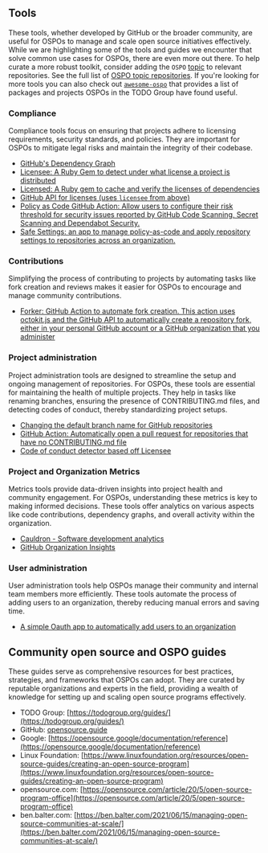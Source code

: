 ## Tools

These tools, whether developed by GitHub or the broader community, are useful for OSPOs to manage and scale open source initiatives effectively. While we are highlighting some of the tools and guides we encounter that solve common use cases for OSPOs, there are even more out there. To help curate a more robust toolkit, consider adding the `OSPO` [topic](https://docs.github.com/en/repositories/managing-your-repositorys-settings-and-features/customizing-your-repository/classifying-your-repository-with-topics#adding-topics-to-your-repository) to relevant repositories. See the full list of [OSPO topic repositories](https://github.com/topics/ospo). If you're looking for more tools you can also check out [`awesome-ospo`](https://github.com/todogroup/awesome-ospo) that provides a list of packages and projects OSPOs in the TODO Group have found useful.

### Compliance

Compliance tools focus on ensuring that projects adhere to licensing requirements, security standards, and policies. They are important for OSPOs to mitigate legal risks and maintain the integrity of their codebase.

- [GitHub's Dependency Graph](https://docs.github.com/en/code-security/supply-chain-security/understanding-your-software-supply-chain/about-the-dependency-graph#supported-package-ecosystems)
- [Licensee: A Ruby Gem to detect under what license a project is distributed](https://github.com/licensee/licensee)
- [Licensed: A Ruby gem to cache and verify the licenses of dependencies](https://github.com/github/licensed)
- [GitHub API for licenses (uses `licensee` from above)](https://docs.github.com/en/rest/reference/licenses)
- [Policy as Code GitHub Action: Allow users to configure their risk threshold for security issues reported by GitHub Code Scanning, Secret Scanning and Dependabot Security.](https://github.com/marketplace/actions/ghas-policy-as-code)
- [Safe Settings: an app to manage policy-as-code and apply repository settings to repositories across an organization.](https://github.com/github/safe-settings)

### Contributions

Simplifying the process of contributing to projects by automating tasks like fork creation and reviews makes it easier for OSPOs to encourage and manage community contributions.

- [Forker: GitHub Action to automate fork creation. This action uses octokit.js and the GitHub API to automatically create a repository fork, either in your personal GitHub account or a GitHub organization that you administer](https://github.com/wayfair-incubator/forker)

### Project administration

Project administration tools are designed to streamline the setup and ongoing management of repositories. For OSPOs, these tools are essential for maintaining the health of multiple projects. They help in tasks like renaming branches, ensuring the presence of CONTRIBUTING.md files, and detecting codes of conduct, thereby standardizing project setups.

- [Changing the default branch name for GitHub repositories](https://github.com/github/renaming#renaming-existing-branches)
- [GitHub Action: Automatically open a pull request for repositories that have no CONTRIBUTING.md file](https://github.com/github/automatic-contrib-prs)
- [Code of conduct detector based off Licensee](https://github.com/benbalter/coconductor)

### Project and Organization Metrics

Metrics tools provide data-driven insights into project health and community engagement. For OSPOs, understanding these metrics is key to making informed decisions. These tools offer analytics on various aspects like code contributions, dependency graphs, and overall activity within the organization.

- [Cauldron - Software development analytics](https://cauldron.io/)
- [GitHub Organization Insights](https://docs.github.com/en/enterprise-cloud@latest/organizations/collaborating-with-groups-in-organizations/viewing-insights-for-your-organization)

### User administration

User administration tools help OSPOs manage their community and internal team members more efficiently. These tools automate the process of adding users to an organization, thereby reducing manual errors and saving time.

- [A simple Oauth app to automatically add users to an organization](https://github.com/benbalter/add-to-org)

## Community open source and OSPO guides

These guides serve as comprehensive resources for best practices, strategies, and frameworks that OSPOs can adopt. They are curated by reputable organizations and experts in the field, providing a wealth of knowledge for setting up and scaling open source programs effectively.

- TODO Group: [https://todogroup.org/guides/](https://todogroup.org/guides/)
- GitHub: [opensource.guide](opensource.guide)
- Google: [https://opensource.google/documentation/reference](https://opensource.google/documentation/reference)
- Linux Foundation: [https://www.linuxfoundation.org/resources/open-source-guides/creating-an-open-source-program](https://www.linuxfoundation.org/resources/open-source-guides/creating-an-open-source-program)
- opensource.com: [https://opensource.com/article/20/5/open-source-program-office](https://opensource.com/article/20/5/open-source-program-office)
- ben.balter.com: [https://ben.balter.com/2021/06/15/managing-open-source-communities-at-scale/](https://ben.balter.com/2021/06/15/managing-open-source-communities-at-scale/)
